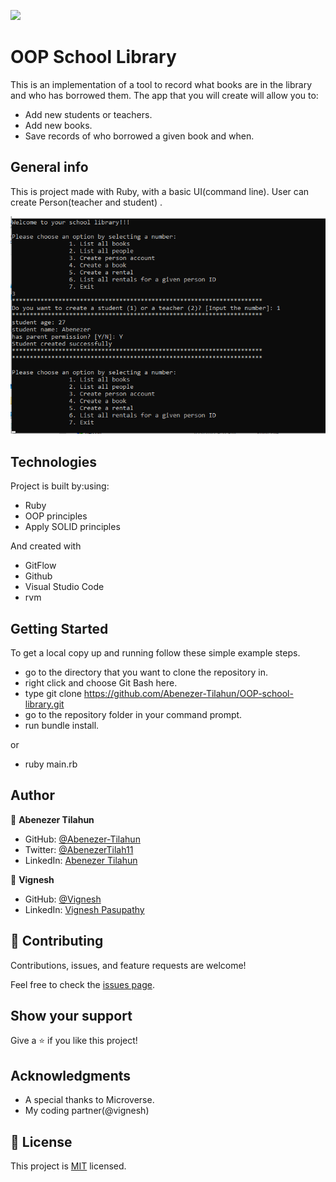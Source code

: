 ![](https://img.shields.io/badge/Microverse-blueviolet)

# OOP School Library

This is an implementation of a tool to record what books are in the library and who has borrowed them. The app that you will create will allow you to:

- Add new students or teachers.
- Add new books.
- Save records of who borrowed a given book and when.

## General info
This is project made with Ruby, with a basic UI(command line). User can create Person(teacher and student) .

![screenshot](./Images/Project_screenshoot.PNG)

 ## Technologies

Project is built by:using: 
* Ruby 
* OOP principles 
* Apply SOLID principles

And created with

* GitFlow
* Github
* Visual Studio Code
* rvm

## Getting Started


To get a local copy up and running follow these simple example steps.

- go to the directory that you want to clone the repository in.
- right click and choose Git Bash here.
- type git clone https://github.com/Abenezer-Tilahun/OOP-school-library.git
- go to the repository folder in your command prompt.
- run bundle install.

or

- ruby main.rb

## Author

👤 **Abenezer Tilahun**

- GitHub: [@Abenezer-Tilahun](https://github.com/Abenezer-Tilahun)
- Twitter: [@AbenezerTilah11](https://twitter.com/AbenezerTilah11)
- LinkedIn: [Abenezer Tilahun](https://www.linkedin.com/in/abenezer-tilahun/)

👤 **Vignesh**

- GitHub: [@Vignesh](https://github.com/vikipretium)
- LinkedIn: [Vignesh Pasupathy](https://www.linkedin.com/in/vikipretium/)

## 🤝 Contributing

Contributions, issues, and feature requests are welcome!

Feel free to check the [issues page](https://github.com/Abenezer-Tilahun/OOP-school-library/issues).

## Show your support

Give a ⭐️ if you like this project!

## Acknowledgments

- A special thanks to Microverse.
- My coding partner(@vignesh)

## 📝 License

This project is [MIT](LICENSE) licensed.
